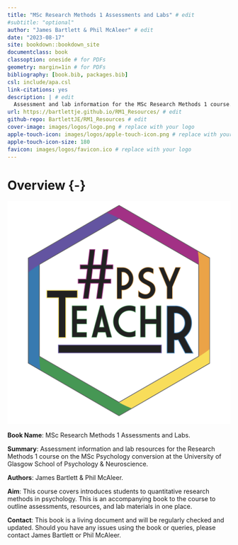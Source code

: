 ```yaml
--- 
title: "MSc Research Methods 1 Assessments and Labs" # edit
#subtitle: "optional" 
author: "James Bartlett & Phil McAleer" # edit
date: "2023-08-17"
site: bookdown::bookdown_site
documentclass: book
classoption: oneside # for PDFs
geometry: margin=1in # for PDFs
bibliography: [book.bib, packages.bib]
csl: include/apa.csl
link-citations: yes
description: | # edit
  Assessment and lab information for the MSc Research Methods 1 course.
url: https://bartlettje.github.io/RM1_Resources/ # edit
github-repo: BartlettJE/RM1_Resources # edit
cover-image: images/logos/logo.png # replace with your logo
apple-touch-icon: images/logos/apple-touch-icon.png # replace with your logo
apple-touch-icon-size: 180
favicon: images/logos/favicon.ico # replace with your logo
---
```




# Overview {-}

<div class="small_right"><img src="images/logos/logo.png" 
     alt="ADS Hex Logo" /></div>

**Book Name**: MSc Research Methods 1 Assessments and Labs. 

**Summary**: Assessment information and lab resources for the Research Methods 1 course on the MSc Psychology conversion at the University of Glasgow School of Psychology & Neuroscience.

**Authors**: James Bartlett & Phil McAleer. 

**Aim**: This course covers introduces students to quantitative research methods in psychology. This is an accompanying book to the course to outline assessments, resources, and lab materials in one place. 

**Contact**: This book is a living document and will be regularly checked and updated. Should you have any issues using the book or queries, please contact James Bartlett or Phil McAleer.
